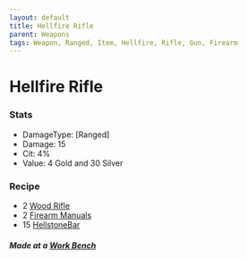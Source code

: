 ```yaml
---
layout: default
title: Hellfire Rifle
parent: Weapons
tags: Weapon, Ranged, Item, Hellfire, Rifle, Gun, Firearm 
---
```


# Hellfire Rifle

### Stats
- DamageType: [Ranged]
- Damage: 15
- Cit: 4%
- Value: 4 Gold and 30 Silver

### Recipe
- 2 [Wood Rifle](https://ricklugtigheid.github.io/SupernovaMod/docs/items/weapons/wood_rifle)
- 2 [Firearm Manuals](https://ricklugtigheid.github.io/SupernovaMod/docs/items/materials/firearm_manual)
- 15 [HellstoneBar](https://terraria.gamepedia.com/HellstoneBar)

##### Made at a [Work Bench](https://terraria.gamepedia.com/Work_Benches)